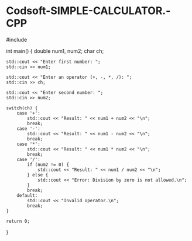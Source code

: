# Codsoft-SIMPLE-CALCULATOR.-CPP
#include <iostream>

int main() {
    double num1, num2;
    char ch;

    std::cout << "Enter first number: ";
    std::cin >> num1;

    std::cout << "Enter an operator (+, -, *, /): ";
    std::cin >> ch;

    std::cout << "Enter second number: ";
    std::cin >> num2;

    switch(ch) {
        case '+':
            std::cout << "Result: " << num1 + num2 << "\n";
            break;
        case '-':
            std::cout << "Result: " << num1 - num2 << "\n";
            break;
        case '*':
            std::cout << "Result: " << num1 * num2 << "\n";
            break;
        case '/':
            if (num2 != 0) {
                std::cout << "Result: " << num1 / num2 << "\n";
            } else {
                std::cout << "Error: Division by zero is not allowed.\n";
            }
            break;
        default:
            std::cout << "Invalid operator.\n";
            break;
    }

    return 0;
}

